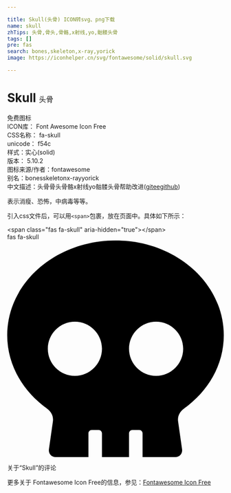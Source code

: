 ```yaml
---

title: Skull(头骨) ICON转svg、png下载
name: skull
zhTips: 头骨,骨头,骨骼,x射线,yo,骷髅头骨
tags: []
pre: fas
search: bones,skeleton,x-ray,yorick
image: https://iconhelper.cn/svg/fontawesome/solid/skull.svg

---
```


# Skull  <small style="font-size: 60%;font-weight: 100">头骨</small>


<div class="detail-page">
<p>
<span><span class="badge-success badge">免费图标</span> </span>
<br/>
<span>
ICON库：
<span class="badge-secondary badge">Font Awesome Icon Free</span> 
</span>
<br/>
<span>
CSS名称：
<span class="badge-secondary badge">fa-skull</span> 
</span>
<br/>
<span>
unicode：
<span class="badge-secondary badge">f54c</span> 
<copy-btn content='f54c' btn-title=""></copy-btn>
<copy-btn :content='String.fromCodePoint(parseInt("f54c", 16))' btn-title="复制U"></copy-btn>
</span><br/><span>样式：<span class="badge-light badge">实心(solid)</span></span>
<br/>
<span>
版本：
<span class="badge-secondary badge">5.10.2</span> 
</span>
<br/>
<span>图标来源/作者：<span class="badge-light badge">fontawesome</span></span> 
<br/>
<span>别名：<span class="badge-light badge">bones</span><span class="badge-light badge">skeleton</span><span class="badge-light badge">x-ray</span><span class="badge-light badge">yorick</span></span><br/><span class="zh-detail">中文描述：<span class="badge-primary badge">头骨</span><span class="badge-primary badge">骨头</span><span class="badge-primary badge">骨骼</span><span class="badge-primary badge">x射线</span><span class="badge-primary badge">yo</span><span class="badge-primary badge">骷髅头骨</span><span class="help-link"><span>帮助改进</span>(<a href="https://gitee.com/liuwave/icon-helper/edit/master/json/fontawesome/solid/skull.json" target="_blank" rel="noopener noreferrer">gitee</a><a href="https://github.com/liuwave/icon-helper/edit/master/json/fontawesome/solid/skull.json" target="_blank" rel="noopener noreferrer">github</a></span>)</span><br/>
</p>
</div><div class="description description alert alert-light">表示消瘦、恐怖，中病毒等等。</div>
<div class="alert alert-dark">
  <i class="fas fa-skull fa-xs"></i>
  <i class="fas fa-skull fa-sm"></i>
  <i class="fas fa-skull fa-lg"></i>
  <i class="fas fa-skull fa-2x"></i>
  <i class="fas fa-skull fa-3x"></i>
  <i class="fas fa-skull fa-5x"></i>
  <i class="fas fa-skull fa-7x"></i>
</div>
<div>
  <p>引入css文件后，可以用<code>&lt;span&gt;</code>包裹，放在页面中。具体如下所示：    
  </p>
  <div class="alert alert-primary" style="font-size: 14px">
    &lt;span class="fas fa-skull" aria-hidden="true"&gt;&lt;/span&gt;
    <copy-btn content='<span class="fas fa-skull" aria-hidden="true"></span>'></copy-btn>
  </div>
  <div class="alert alert-secondary">
    <i class="fas fa-skull"
    style="font-size: 24px"
    aria-hidden="true"></i> fas fa-skull
    <copy-btn content="fas fa-skull" btn-title="复制图标名称"></copy-btn>
  </div>
</div>
<div id="svg" class="svg-wrap">
<svg xmlns="http://www.w3.org/2000/svg" viewBox="0 0 512 512"><path d="M256 0C114.6 0 0 100.3 0 224c0 70.1 36.9 132.6 94.5 173.7 9.6 6.9 15.2 18.1 13.5 29.9l-9.4 66.2c-1.4 9.6 6 18.2 15.7 18.2H192v-56c0-4.4 3.6-8 8-8h16c4.4 0 8 3.6 8 8v56h64v-56c0-4.4 3.6-8 8-8h16c4.4 0 8 3.6 8 8v56h77.7c9.7 0 17.1-8.6 15.7-18.2l-9.4-66.2c-1.7-11.7 3.8-23 13.5-29.9C475.1 356.6 512 294.1 512 224 512 100.3 397.4 0 256 0zm-96 320c-35.3 0-64-28.7-64-64s28.7-64 64-64 64 28.7 64 64-28.7 64-64 64zm192 0c-35.3 0-64-28.7-64-64s28.7-64 64-64 64 28.7 64 64-28.7 64-64 64z"/></svg>
</div>
<detail full-name='fa-skull'></detail>

<Vssue title="关于“Skull”的评论" >关于“Skull”的评论</Vssue>
    
<div><p>更多关于  Fontawesome Icon Free的信息，参见：<a target="_blank" href="https://iconhelper.cn/fontawesome.html">Fontawesome Icon Free</a>
</p></div>
